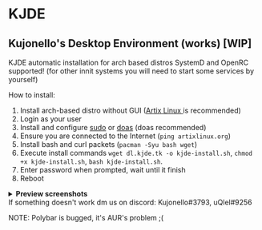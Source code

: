 # KJDE
## Kujonello's Desktop Environment (works) [WIP]

KJDE automatic installation for arch based distros
SystemD and OpenRC supported! (for other innit systems you will need to start some services by yourself)

How to install:
1.  Install arch-based distro without GUI (<a href="https://artixlinux.org">Artix Linux </a> is recommended)
2.   Login as your user
3. Install and configure [sudo](https://wiki.archlinux.org/title/Sudo) </a> or [doas](https://wiki.archlinux.org/title/Doas) (doas recommended)
4. Ensure you are connected to the Internet (`ping artixlinux.org`)
5. Install bash and curl packets (`pacman -Syu bash wget`)
6. Execute install commands `wget dl.kjde.tk -o kjde-install.sh`, `chmod +x kjde-install.sh`, `bash kjde-install.sh`.
7. Enter password when prompted, wait until it finish
8. Reboot

<details> <summary> <b> Preview screenshots </b> </summary>

![preview](preview.png)
![preview2](preview2.png)
![previe3](preview3.png)

</details>
If something doesn't work dm us on discord:
Kujonello#3793,
uQlel#9256

NOTE: Polybar is bugged, it's AUR's problem ;(
